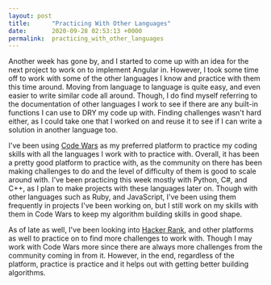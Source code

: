```yaml
---
layout: post
title:      "Practicing With Other Languages"
date:       2020-09-28 02:53:13 +0000
permalink:  practicing_with_other_languages
---
```


Another week has gone by, and I started to come up with an idea for the next project to work on to implement Angular in. However, I took some time off to work with some of the other languages I know and practice with them this time around. Moving from language to language is quite easy, and even easier to write similar code all around. Though, I do find myself referring to the documentation of other languages I work to see if there are any built-in functions I can use to DRY my code up with. Finding challenges wasn't hard either, as I could take one that I worked on and reuse it to see if I can write a solution in another language too.

I've been using [Code Wars](https://www.codewars.com/) as my preferred platform to practice my coding skills with all the languages I work with to practice with. Overall, it has been a pretty good platform to practice with, as the community on there has been making challenges to do and the level of difficulty of them is good to scale around with. I've been practicing this week mostly with Python, C#, and C++, as I plan to make projects with these languages later on. Though with other languages such as Ruby, and JavaScript, I've been using them frequently in projects I've been working on, but I still work on my skills with them in Code Wars to keep my algorithm building skills in good shape.

As of late as well, I've been looking into [Hacker Rank](https://www.hackerrank.com/), and other platforms as well to practice on to find more challenges to work with. Though I may work with Code Wars more since there are always more challenges from the community coming in from it. However, in the end, regardless of the platform, practice is practice and it helps out with getting better building algorithms.

